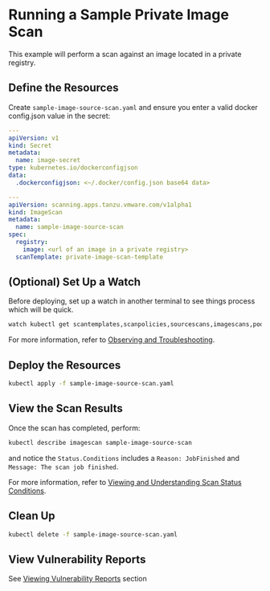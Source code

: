 # Running a Sample Private Image Scan
This example will perform a scan against an image located in a private registry.

## Define the Resources
Create `sample-image-source-scan.yaml` and ensure you enter a valid docker config.json value in the secret:

```yaml
---
apiVersion: v1
kind: Secret
metadata:
  name: image-secret
type: kubernetes.io/dockerconfigjson
data:
  .dockerconfigjson: <~/.docker/config.json base64 data>

---
apiVersion: scanning.apps.tanzu.vmware.com/v1alpha1
kind: ImageScan
metadata:
  name: sample-image-source-scan
spec:
  registry:
    image: <url of an image in a private registry>
  scanTemplate: private-image-scan-template
```

## (Optional) Set Up a Watch
Before deploying, set up a watch in another terminal to see things process which will be quick.
```bash
watch kubectl get scantemplates,scanpolicies,sourcescans,imagescans,pods,jobs
```

For more information, refer to [Observing and Troubleshooting](../observing.md).

## Deploy the Resources
```bash
kubectl apply -f sample-image-source-scan.yaml
```

## View the Scan Results
Once the scan has completed, perform:
```bash
kubectl describe imagescan sample-image-source-scan
```
and notice the `Status.Conditions` includes a `Reason: JobFinished` and `Message: The scan job finished`.

For more information, refer to [Viewing and Understanding Scan Status Conditions](../results.md).

## Clean Up
```bash
kubectl delete -f sample-image-source-scan.yaml
```

## View Vulnerability Reports
See [Viewing Vulnerability Reports](../viewing-reports.md) section
